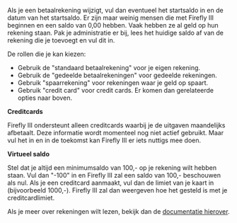 Als je een betaalrekening wijzigt, vul dan eventueel het startsaldo in en de datum van het startsaldo. Er zijn maar weinig mensen die met Firefly III beginnen en een saldo van 0,00 hebben. Vaak hebben ze al geld op hun rekening staan. Pak je administratie er bij, lees het huidige saldo af van de rekening die je toevoegt en vul dit in.

De rollen die je kan kiezen:

- Gebruik de "standaard betaalrekening" voor je eigen rekening.
- Gebruik de "gedeelde betaalrekeningen" voor gedeelde rekeningen.
- Gebruik "spaarrekening" voor rekeningen waar je geld op spaart.
- Gebruik "credit card" voor credit cards. Er komen dan gerelateerde opties naar boven.

**Creditcards**

Firefly III ondersteunt alleen creditcards waarbij je de uitgaven maandelijks afbetaalt. Deze informatie wordt momenteel nog niet actief gebruikt. Maar vul het in en in de toekomst kan Firefly III er iets nuttigs mee doen.

**Virtueel saldo**

Stel dat je altijd een minimumsaldo van 100,- op je rekening wilt hebben staan. Vul dan "-100" in en Firefly III zal een saldo van 100,- beschouwen als nul. Als je een creditcard aanmaakt, vul dan de limiet van je kaart in (bijvoorbeeld 1000,-). Firefly III zal dan weergeven hoe het gesteld is met je creditcardlimiet.

Als je meer over rekeningen wilt lezen, bekijk dan de [documentatie hierover](https://firefly-iii.readthedocs.io/en/latest/concepts/accounts.html).